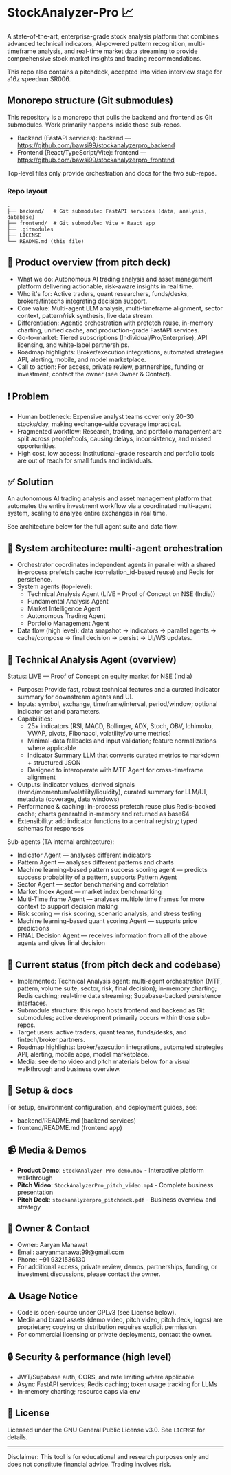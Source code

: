 # StockAnalyzer-Pro 📈

A state-of-the-art, enterprise-grade stock analysis platform that combines advanced technical indicators, AI-powered pattern recognition, multi-timeframe analysis, and real-time market data streaming to provide comprehensive stock market insights and trading recommendations.


This repo also contains a pitchdeck, accepted into video interview stage for a16z speedrun SR006.


## Monorepo structure (Git submodules)

This repository is a monorepo that pulls the backend and frontend as Git submodules. Work primarily happens inside those sub-repos.

- Backend (FastAPI services): backend — https://github.com/bawsi99/stockanalyzerpro_backend
- Frontend (React/TypeScript/Vite): frontend — https://github.com/bawsi99/stockanalyzerpro_frontend

Top-level files only provide orchestration and docs for the two sub-repos.

### Repo layout
```
.
├── backend/   # Git submodule: FastAPI services (data, analysis, database)
├── frontend/  # Git submodule: Vite + React app
├── .gitmodules
├── LICENSE
└── README.md (this file)
```

## 📘 Product overview (from pitch deck)

- What we do: Autonomous AI trading analysis and asset management platform delivering actionable, risk-aware insights in real time.
- Who it's for: Active traders, quant researchers, funds/desks, brokers/fintechs integrating decision support.
- Core value: Multi-agent LLM analysis, multi-timeframe alignment, sector context, pattern/risk synthesis, live data stream.
- Differentiation: Agentic orchestration with prefetch reuse, in-memory charting, unified cache, and production-grade FastAPI services.
- Go-to-market: Tiered subscriptions (Individual/Pro/Enterprise), API licensing, and white-label partnerships.
- Roadmap highlights: Broker/execution integrations, automated strategies API, alerting, mobile, and model marketplace.
- Call to action: For access, private review, partnerships, funding or investment, contact the owner (see Owner & Contact).

## ❗ Problem

- Human bottleneck: Expensive analyst teams cover only 20–30 stocks/day, making exchange-wide coverage impractical.
- Fragmented workflow: Research, trading, and portfolio management are split across people/tools, causing delays, inconsistency, and missed opportunities.
- High cost, low access: Institutional-grade research and portfolio tools are out of reach for small funds and individuals.

## ✅ Solution

An autonomous AI trading analysis and asset management platform that automates the entire investment workflow via a coordinated multi-agent system, scaling to analyze entire exchanges in real time.

See architecture below for the full agent suite and data flow.

## 🧠 System architecture: multi-agent orchestration

- Orchestrator coordinates independent agents in parallel with a shared in-process prefetch cache (correlation_id-based reuse) and Redis for persistence.
- System agents (top-level):
  - Technical Analysis Agent (LIVE – Proof of Concept on NSE (India))
  - Fundamental Analysis Agent
  - Market Intelligence Agent
  - Autonomous Trading Agent
  - Portfolio Management Agent
- Data flow (high level): data snapshot → indicators → parallel agents → cache/compose → final decision → persist → UI/WS updates.

## 🔬 Technical Analysis Agent (overview)

Status: LIVE — Proof of Concept on equity market for NSE (India)

- Purpose: Provide fast, robust technical features and a curated indicator summary for downstream agents and UI.
- Inputs: symbol, exchange, timeframe/interval, period/window; optional indicator set and parameters.
- Capabilities:
  - 25+ indicators (RSI, MACD, Bollinger, ADX, Stoch, OBV, Ichimoku, VWAP, pivots, Fibonacci, volatility/volume metrics)
  - Minimal-data fallbacks and input validation; feature normalizations where applicable
  - Indicator Summary LLM that converts curated metrics to markdown + structured JSON
  - Designed to interoperate with MTF Agent for cross-timeframe alignment
- Outputs: indicator values, derived signals (trend/momentum/volatility/liquidity), curated summary for LLM/UI, metadata (coverage, data windows)
- Performance & caching: in-process prefetch reuse plus Redis-backed cache; charts generated in-memory and returned as base64
- Extensibility: add indicator functions to a central registry; typed schemas for responses

Sub-agents (TA internal architecture):
- Indicator Agent — analyses different indicators
- Pattern Agent — analyses different patterns and charts
- Machine learning–based pattern success scoring agent — predicts success probability of a pattern, supports Pattern Agent
- Sector Agent — sector benchmarking and correlation
- Market Index Agent — market index benchmarking
- Multi-Time frame Agent — analyses multiple time frames for more context to support decision making
- Risk scoring — risk scoring, scenario analysis, and stress testing
- Machine learning–based quant scoring Agent — supports price predictions
- FINAL Decision Agent — receives information from all of the above agents and gives final decision

## 📌 Current status (from pitch deck and codebase)

- Implemented: Technical Analysis agent: multi-agent orchestration (MTF, pattern, volume suite, sector, risk, final decision); in-memory charting; Redis caching; real-time data streaming; Supabase-backed persistence interfaces.
- Submodule structure: this repo hosts frontend and backend as Git submodules; active development primarily occurs within those sub-repos.
- Target users: active traders, quant teams, funds/desks, and fintech/broker partners.
- Roadmap highlights: broker/execution integrations, automated strategies API, alerting, mobile apps, model marketplace.
- Media: see demo video and pitch materials below for a visual walkthrough and business overview.

## 📄 Setup & docs

For setup, environment configuration, and deployment guides, see:
- backend/README.md (backend services)
- frontend/README.md (frontend app)


## 📹 Media & Demos

- **Product Demo**: `StockAnalyzer Pro demo.mov` - Interactive platform walkthrough
- **Pitch Video**: `StockAnalyzerPro_pitch_video.mp4` - Complete business presentation
- **Pitch Deck**: `stockanalyzerpro_pitchdeck.pdf` - Business overview and strategy

## 👤 Owner & Contact

- Owner: Aaryan Manawat
- Email: aaryanmanawat99@gmail.com
- Phone: +91 9321536130
- For additional access, private review, demos, partnerships, funding, or investment discussions, please contact the owner.

## ⚠️ Usage Notice

- Code is open-source under GPLv3 (see License below).
- Media and brand assets (demo video, pitch video, pitch deck, logos) are proprietary; copying or distribution requires explicit permission.
- For commercial licensing or private deployments, contact the owner.


## 🔒 Security & performance (high level)

- JWT/Supabase auth, CORS, and rate limiting where applicable
- Async FastAPI services; Redis caching; token usage tracking for LLMs
- In-memory charting; resource caps via env

## 📝 License

Licensed under the GNU General Public License v3.0. See `LICENSE` for details.

---

Disclaimer: This tool is for educational and research purposes only and does not constitute financial advice. Trading involves risk. 
